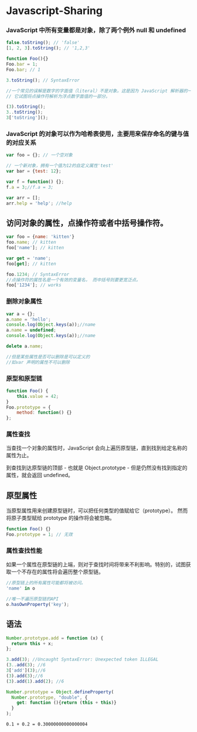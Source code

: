 # Javascript-Sharing

### JavaScript 中所有变量都是对象，除了两个例外 null 和 undefined

```javascript
false.toString(); // 'false'
[1, 2, 3].toString(); // '1,2,3'

function Foo(){}
Foo.bar = 1;
Foo.bar; // 1

3.toString(); // SyntaxError

//一个常见的误解是数字的字面值（literal）不是对象。这是因为 JavaScript 解析器的一个错误， 
// 它试图将点操作符解析为浮点数字面值的一部分。

(3).toString();
3..toString();
3['toString']();
```

### JavaScript 的对象可以作为哈希表使用，主要用来保存命名的键与值的对应关系
```javascript
var foo = {}; // 一个空对象

// 一个新对象，拥有一个值为12的自定义属性'test'
var bar = {test: 12}; 

var f = function() {};
f.a = 3;//f.a = 3;

var arr = [];
arr.help = 'help'; //help
```

## 访问对象的属性，点操作符或者中括号操作符。
```javascript
var foo = {name: 'kitten'}
foo.name; // kitten
foo['name']; // kitten

var get = 'name';
foo[get]; // kitten

foo.1234; // SyntaxError
//点操作符的属性名是一个有效的变量名， 而中括号则要更宽泛点。
foo['1234']; // works
```

### 删除对象属性
```javascript
var a = {};
a.name = 'hello';
console.log(Object.keys(a));//name
a.name = undefined;
console.log(Object.keys(a));//name

delete a.name;

//但是某些属性是否可以删除是可以定义的
//如var 声明的属性不可以删除
```

### 原型和原型链
```javascript
function Foo() {
    this.value = 42;
}
Foo.prototype = {
    method: function() {}
};
```

### 属性查找

当查找一个对象的属性时，JavaScript 会向上遍历原型链，直到找到给定名称的属性为止。

到查找到达原型链的顶部 - 也就是 Object.prototype - 但是仍然没有找到指定的属性，就会返回 undefined。

## 原型属性

当原型属性用来创建原型链时，可以把任何类型的值赋给它（prototype）。 然而将原子类型赋给 prototype 的操作将会被忽略。

```javascript
function Foo() {}
Foo.prototype = 1; // 无效
```

### 属性查找性能

如果一个属性在原型链的上端，则对于查找时间将带来不利影响。特别的，试图获取一个不存在的属性将会遍历整个原型链。


```javascript
//原型链上的所有属性可能都将被访问。
'name' in o

//唯一不遍历原型链的API
o.hasOwnProperty('key');
```



## 语法

```javascript
Number.prototype.add = function (x) {
  return this + x;
};

3.add(3); //Uncaught SyntaxError: Unexpected token ILLEGAL
(3..add(3); //6
3['add'](3);//6
(3).add(3);//6
(3).add(1).add(2); //6

Number.prototype = Object.defineProperty(
  Number.prototype, "double", {
    get: function (){return (this + this)} 
  }
);

```

````
0.1 + 0.2 = 0.30000000000000004


